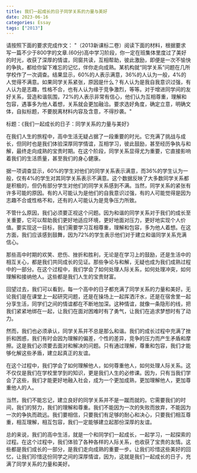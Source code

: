 ```yaml
---
title: 我们一起成长的日子同学关系的力量与美好
date: 2023-06-16
categories: Essay
tags: ["2013"]
---
```




请按照下面的要求完成作文：
"（2013新课标二卷）阅读下面的材料，根据要求写一篇不少于800字的文章.(60分)高中学习阶段，你一定在班集体里度过了美好的时光，收获了深厚的情谊，同窗共读，互相帮助，彼此激励，即便是一次不愉快的争执，都给你留下难忘的记忆，伴你走向成熟。某机构就“同学关系”问题在几所学校作了一次调查。结果显示，60%的人表示满意，36%的人认为一般，4%的人觉得不满意。如果同学关系紧张，原因是什么？有人认为是我自我意识过强，有人认为是志趣，性格不合，也有人认为缘于竞争激烈，等等。对于增进同学间的友好关系，营造和谐氛围，72%的人表示非常有信心，他们认为互相尊重，理解和包容，遇事多为他人着想，关系就会更加融洽。要求选好角度，确定立意，明确文体，自拟标题，不要脱离材料内容及含意，不得抄袭。"

标题：《我们一起成长的日子：同学关系的力量与美好》

在我们人生的旅程中，高中生活无疑占据了一段重要的时光。它充满了挑战与成长，但同时也是我们体验深厚同学情谊，互相学习，彼此鼓励，甚至经历争执与和解，最终走向成熟的宝贵时期。在这个阶段，同学关系显得尤为重要，它直接影响着我们的生活质量，甚至我们的身心健康。

据一项调查显示，60%的学生对他们的同学关系表示满意，而36%的学生认为一般，仅有4%的学生对其同学关系表示不满意。这个数据反映了大多数同学关系都是积极的，但仍有部分学生对他们的同学关系感到不满。当然，同学关系的紧张有许多可能的原因。有的人可能认为是他们的自我意识过强，有的人可能觉得是因为志趣不合或性格不和，还有的人可能认为是竞争压力所致。

不管什么原因，我们必须要正视这个问题。因为和谐的同学关系对于我们的成长至关重要，它可以帮助我们更好地适应环境，更好地面对压力，更好地实现个人价值。要实现这一目标，我们需要学习互相尊重，理解和包容，多为他人着想。在这方面，我们应该感到鼓舞，因为72%的学生表示他们对于建立和谐同学关系充满信心。

那些高中时期的欢笑、悲伤、挫折和胜利，无论是在学习上的鼓励，还是生活中的相互关心，都是我们共同成长的见证。那些争论与和解，无疑也成为我们成熟过程中的一部分。在这个过程中，我们学会了如何处理人际关系，如何处理冲突，如何理解和接纳他人。这些都是我们人生的宝贵财富。

回望过去，我们可以看到，每一个高中的日子都充满了同学关系的力量和美好。无论我们是在课堂上一起研究问题，还是在操场上一起挥洒汗水，还是在宿舍里一起分享生活，同学们之间的情谊都在不断地加深。这种情谊，就像一条隐形的线，把我们紧紧地绑在一起，让我们在面对困难时有了勇气，让我们在追求梦想时有了动力。

然而，我们也必须承认，同学关系并不总是那么和谐。我们的成长过程中充满了挫折和困惑，我们有时会因为理解的偏差，个性的差异，竞争的压力而产生矛盾和摩擦。这是我们必须要去面对和解决的问题。只有通过理解，尊重和包容，我们才能够化解这些矛盾，建立起真正的友谊。

在这个过程中，我们学会了如何理解他人，如何尊重他人，如何处理人际关系。这不仅仅是我们在学校里学到的知识，更是我们人生的必修课。因为，只有当我们学会了这些，我们才能更好地融入社会，成为一个更加成熟，更加理解他人，更加尊重他人的人。

当然，我们不能忘记，建立良好的同学关系并不是一蹴而就的。它需要我们的时间，我们的努力，我们的理解和尊重。我们不能因为一次的失败而放弃，不能因为一次的争执而疏远。我们要相信，只要我们有足够的耐心和决心，只要我们相互尊重，相互理解，相互包容，我们一定能够建立起那份深厚的友谊。

总的来说，我们的高中生活，就是一个和同学们一起成长，一起学习，一起探索的过程。在这个过程中，我们体验了各种各样的人际关系，也收获了宝贵的友情。这些都是我们成长的一部分，是我们走向成熟的重要一步。让我们珍惜这些美好的回忆，让我们珍惜这份同学之间的深厚情谊，因为，这就是我们一起成长的日子，充满了同学关系的力量和美好。